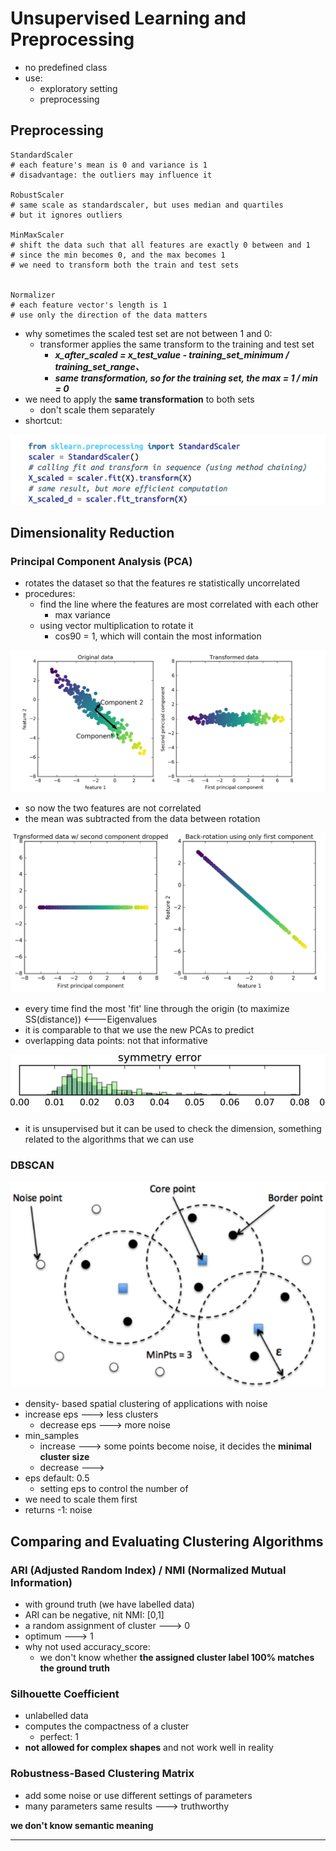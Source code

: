 # Unsupervised Learning and Preprocessing

* no predefined class
* use:
  * exploratory setting
  * preprocessing



## Preprocessing

```
StandardScaler
# each feature's mean is 0 and variance is 1
# disadvantage: the outliers may influence it

RobustScaler
# same scale as standardscaler, but uses median and quartiles
# but it ignores outliers

MinMaxScaler
# shift the data such that all features are exactly 0 between and 1
# since the min becomes 0, and the max becomes 1
# we need to transform both the train and test sets


Normalizer
# each feature vector's length is 1
# use only the direction of the data matters

```

* why sometimes the scaled test set are not between 1 and 0:
  * transformer applies the same transform to the training and test set
    * _**x\_after\_scaled = x\_test\_value - training\_set\_minimum / training\_set\_range、**_
    * _**same transformation, so for the training set, the max = 1 / min = 0**_
* we need to apply the **same transformation** to both sets
  * don't scale them separately
* shortcut:

![](<.gitbook/assets/Screen Shot 2022-06-07 at 4.15.59 PM.png>)

## Dimensionality Reduction

### Principal Component Analysis (PCA)

* rotates the dataset so that the features re statistically uncorrelated
* procedures:
  * find the line where the features are most correlated with each other
    * max variance
  * using vector multiplication to rotate it
    * cos90 = 1, which will contain the most information

![\*the direction doesn't matter](<.gitbook/assets/Screen Shot 2022-06-07 at 4.33.19 PM.png>)

* so now the two features are not correlated
* the mean was subtracted from the data between rotation

![](<.gitbook/assets/Screen Shot 2022-06-07 at 4.37.21 PM.png>)

* every time find the most 'fit' line through the origin (to maximize SS(distance)) <---Eigenvalues
* it is comparable to that we use the new PCAs to predict
* overlapping data points: not that informative

![](<.gitbook/assets/Screen Shot 2022-06-07 at 5.51.39 PM.png>)

* it is unsupervised but it can be used to check the dimension, something related to the algorithms that we can use





### DBSCAN



![](.gitbook/assets/image.png)

* density- based spatial clustering of applications with noise
* increase eps ---> less clusters&#x20;
  * decrease eps ---> more noise
* min\_samples
  * increase ---> some points become noise, it decides the **minimal cluster size**
  * decrease --->
* eps default: 0.5
  * setting eps to control the number of&#x20;
* we need to scale them first
* returns -1: noise



## Comparing and Evaluating Clustering Algorithms

### ARI (Adjusted Random Index) / NMI (Normalized Mutual Information)



* &#x20;with ground truth (we have labelled data)
* ARI can be negative, nit NMI: \[0,1]
* a random assignment of cluster ---> 0
* optimum ---> 1
* why not used accuracy\_score:
  * we don't know whether **the assigned cluster label 100% matches the ground truth**&#x20;



### Silhouette Coefficient

* unlabelled data
* computes the compactness of a cluster
  * perfect: 1
* **not allowed for complex shapes** and not work well in reality



### Robustness-Based Clustering Matrix&#x20;

* add some noise or use different settings of parameters
* many parameters same results ---> truthworthy

**we don't know semantic meaning**

****







